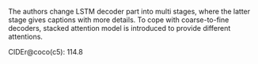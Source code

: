 The authors change LSTM decoder part into multi stages, where the latter stage gives captions with more details. To cope with coarse-to-fine decoders, stacked attention model is introduced to provide different attentions.

CIDEr@coco(c5): 114.8  
